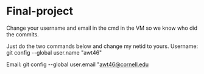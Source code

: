 # Final-project

Change your username and email in the cmd in the VM so we know who did the commits.

Just do the two commands below and change my netid to yours. 
Username:
git config --global user.name "awt46"

Email:
git config --global user.email "awt46@cornell.edu

